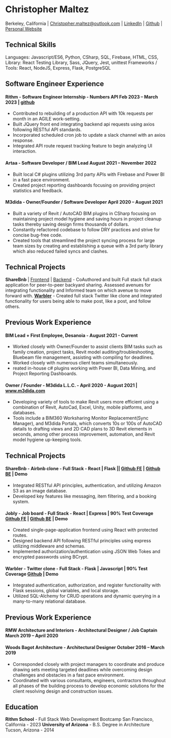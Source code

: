 # Christopher Maltez
Berkeley, California | Christopher.maltez@outlook.com | [LinkedIn](https://www.linkedin.com/in/christopher-maltez/) | [Github](https://github.com/maltezc) | [Personal Website](https://maltezc.github.io/)

## Technical Skills
Languages: Javascript/ES6, Python, CSharp, SQL, Firebase, HTML, CSS,
Library: React Testing Library, Sass, JQuery, Jest, unittest
Frameworks / Tools: React, NodeJS, Express, Flask, PostgreSQL

## Software Engineer Experience
#### Rithm - Software Engineer Internship - Numbers API	Feb 2023 – March 2023 | [github](https://github.com/rithmschool/numbers_api_v2)
- Contributed to rebuilding of a production API with 10k requests per month in an AGILE work-setting.
- Built JQuery front end integrating backend api requests using axios following RESTful API standards.
- Incorporated scheduled cron job to update a slack channel with an axios response.
- Integrated API route request tracking feature to begin analyzing UI interaction.

#### Artaa - Software Developer / BIM Lead	August 2021 – November 2022
- Built local C# plugins utilizing 3rd party APIs with Firebase and Power BI in a fast pace environment.
- Created project reporting dashboards focusing on providing project statistics and feedback.

#### M3dida - Owner/Founder / Software Developer	April 2020 – August 2021
- Built a variety of Revit / AutoCAD BIM plugins in CSharp focusing on maintaining project model hygiene and saving hours in project cleanup tasks thereby saving design firms thousands of dollars.
- Constantly refactored codebase to follow DRY practices and strive for concise bug-free code.
- Created tools that streamlined the project syncing process for large team sizes by creating and establishing a queue with a 3rd party library which also reduced failed syncs and clashes.


## Technical Projects
**ShareBnb** | [Frontend](https://github.com/meyburdj/sharebnb_front) | [Backend](https://github.com/rithmschool/numbers_api_v2) - CoAuthored and built Full stack full stack application for peer-to-peer backyard sharing. Assessed avenues for integrating functionality and Informed team on which avenue to move forward with.
[**Warbler**](https://github.com/maltezc/warbler) - Created full stack Twitter like clone and integrated functionality for users being able to make post, like a post, and follow others.

## Previous Work Experience
#### BIM Lead + First Employee, Desanoia - August 2021 - Current
- Worked closely with Owner/Founder to assist clients BIM tasks such as family creation, project tasks, Revit model auditing/troubleshooting, Bluebeam file management, assisting with compiling for deadlines.
- Worked closely with numerous client teams simultaneously.
- reated in-house c# plugins working with Power BI, Data Mining, and Project Reporting Dashboards.

#### Owner / Founder - M3dida L.L.C. - April 2020 - August 2021 | www.m3dida.com
- Developing variety of tools to make Revit users more efficient using a combination of Revit, AutoCad, Excel, Unity, mobile platforms, and databases.
- Tools include a BIM360 Worksharing Monitor Replacement(Sync Manager), and M3dida Portals, which converts 10s or 100s of AutoCAD details to drafting views and 2D CAD plans to 3D Revit elements in seconds, among other process improvement, automation, and Revit model hygiene up-keeping tools.


## Technical Projects
#### ShareBnb - Airbnb clone - Full Stack - React | Flask		  		|| [Github FE](https://github.com/meyburdj/sharebnb_front) | [Github BE](https://github.com/maltezc/ShareBnB-Backend) | Demo
- Integrated RESTful API principles, authentication, and utilizing Amazon S3 as an image database.
- Developed key features like messaging, item filtering, and a booking system.

#### Jobly - Job board - Full Stack - React | Express | 90% Test Coverage					[Github FE](https://github.com/maltezc/react-jobly/tree/main/frontend) | [Github BE](https://github.com/dia-nguyen/express-jobly) | Demo
- Created single-page-application frontend using React with protected routes.
- Designed backend API following RESTful principles using express utilizing middleware and schemas.
- Implemented authorization/authentication using JSON Web Tokes and encrypted passwords using BCrypt.

#### Warbler - Twitter clone - Full Stack - Flask | Javascript | 90% Test Coverage				[Github](https://github.com/maltezc/warbler) | Demo
- Integrated authentication, authorization, and register functionality with Flask sessions, global variables, and local storage.
- Utilized SQL-Alchemy for CRUD operations and dynamic querying in a many-to-many relational database.


## Previous Work Experience
#### RMW Architecture and Interiors - Architectural Designer / Job Captain	March 2019 – April 2020
#### Woods Bagot Architecture - Architectural Designer	October 2016 – March 2019
- Corresponded closely with project managers to coordinate and produce drawing sets meeting targeted deadlines while overcoming design challenges and obstacles in a fast pace environment.
- Coordinated with various consultants, engineers, contractors throughout all phases of the building process to develop economic solutions for the client resolving design and construction issues.


## Education
**Rithm School** - Full Stack Web Development Bootcamp	San Francisco, California - 2023
**University of Arizona** - B.S. Degree in Architecture	Tucson, Arizona - 2014
